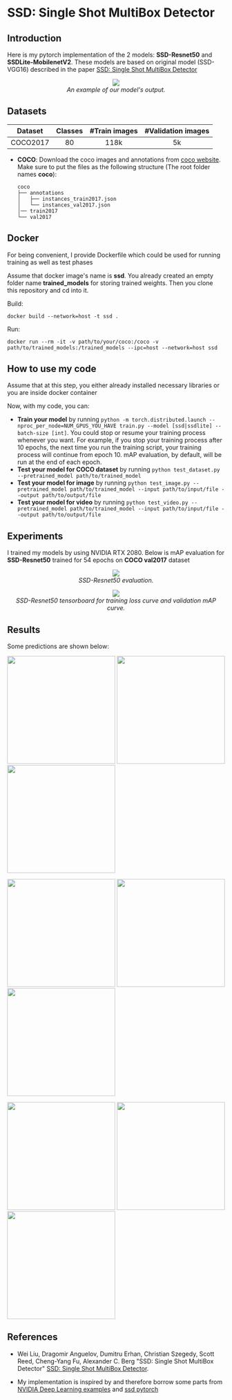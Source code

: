 # SSD: Single Shot MultiBox Detector

## Introduction

Here is my pytorch implementation of the 2 models: **SSD-Resnet50** and **SSDLite-MobilenetV2**. These models are based on original model (SSD-VGG16) described in the paper [SSD: Single Shot MultiBox Detector](https://arxiv.org/pdf/1512.02325)
<p align="center">
  <img src="demo/video.gif"><br/>
  <i>An example of our model's output.</i>
</p>


## Datasets


| Dataset                | Classes |    #Train images      |    #Validation images      |
|------------------------|:---------:|:-----------------------:|:----------------------------:|
| COCO2017               |    80   |          118k         |              5k            |

  
- **COCO**:
  Download the coco images and annotations from [coco website](http://cocodataset.org/#download). Make sure to put the files as the following structure (The root folder names **coco**):
  ```
  coco
  ├── annotations
  │   ├── instances_train2017.json
  │   └── instances_val2017.json
  │── train2017
  └── val2017 
  ```
## Docker

For being convenient, I provide Dockerfile which could be used for running training as well as test phases

Assume that docker image's name is **ssd**. You already created an empty folder name **trained_models** for storing trained weights. Then you clone this repository and cd into it.

Build:

`docker build --network=host -t ssd .`

Run:

`docker run --rm -it -v path/to/your/coco:/coco -v path/to/trained_models:/trained_models --ipc=host --network=host ssd`

## How to use my code

Assume that at this step, you either already installed necessary libraries or you are inside docker container

Now, with my code, you can:

* **Train your model** by running `python -m torch.distributed.launch --nproc_per_node=NUM_GPUS_YOU_HAVE train.py --model [ssd|ssdlite] --batch-size [int]`. You could stop or resume your training process whenever you want. For example, if you stop your training process after 10 epochs, the next time you run the training script, your training process will continue from epoch 10. mAP evaluation, by default, will be run at the end of each epoch.
* **Test your model for COCO dataset** by running `python test_dataset.py --pretrained_model path/to/trained_model`
* **Test your model for image** by running `python test_image.py --pretrained_model path/to/trained_model --input path/to/input/file --output path/to/output/file`
* **Test your model for video** by running `python test_video.py --pretrained_model path/to/trained_model --input path/to/input/file --output path/to/output/file`

## Experiments

I trained my models by using NVIDIA RTX 2080. Below is mAP evaluation for **SSD-Resnet50** trained for 54 epochs on **COCO val2017** dataset 
<p align="center">
  <img src="demo/mAP.png"><br/>
  <i>SSD-Resnet50 evaluation.</i>
</p>
<p align="center">
  <img src="demo/tensorboard.png"><br/>
  <i>SSD-Resnet50 tensorboard for training loss curve and validation mAP curve.</i>
</p>

## Results

Some predictions are shown below:

<img src="demo/1.jpg" width="250"> <img src="demo/2.jpg" width="250"> <img src="demo/3.jpg" width="250">

<img src="demo/4.jpg" width="250"> <img src="demo/5.jpg" width="250"> <img src="demo/6.jpg" width="250">

<img src="demo/7.jpg" width="250"> <img src="demo/8.jpg" width="250"> <img src="demo/9.jpg" width="250">


## References
- Wei Liu, Dragomir Anguelov, Dumitru Erhan, Christian Szegedy, Scott Reed, Cheng-Yang Fu, Alexander C. Berg "SSD: Single Shot MultiBox Detector" [SSD: Single Shot MultiBox Detector](https://arxiv.org/abs/1512.02325).

- My implementation is inspired by and therefore borrow some parts from [NVIDIA Deep Learning examples](https://github.com/NVIDIA/DeepLearningExamples/tree/master/PyTorch/Detection/SSD) and [ssd pytorch](https://github.com/qfgaohao/pytorch-ssd)